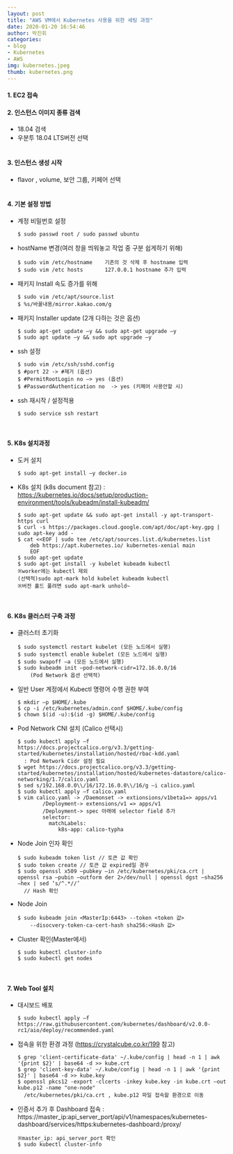 ```yaml
---
layout: post
title: "AWS VM에서 Kubernetes 사용을 위한 세팅 과정"
date: 2020-01-20 16:54:46
author: 박진휘
categories: 
- blog 
- Kubernetes
- AWS
img: kubernetes.jpeg
thumb: kubernetes.png
---
```


#### 1. EC2 접속

#### 2. 인스턴스 이미지 종류 검색 
 * 18.04 검색
 * 우분투 18.04 LTS버전 선택<BR><BR>

#### 3. 인스턴스 생성 시작
 * flavor , volume, 보안 그룹, 키페어 선택<BR><BR>

<!--more-->

#### 4. 기본 설정 방법
 * 계정 비밀번호 설정
	```
	$ sudo passwd root / sudo passwd ubuntu
	```
	
 * hostName 변경(여러 창을 띄워놓고 작업 중 구분 쉽게하기 위해)
	```
	$ sudo vim /etc/hostname	기존의 것 삭제 후 hostname 입력
	$ sudo vim /etc hosts		127.0.0.1 hostname 추가 입력
	```

 * 패키지 Install 속도 증가를 위해
	```
	$ sudo vim /etc/apt/source.list
	$ %s/바꿀내용/mirror.kakao.com/g
	```

 * 패키지 Installer update (2개 다하는 것은 옵션)
	```	
	$ sudo apt-get update –y && sudo apt-get upgrade –y
	$ sudo apt update –y && sudo apt upgrade –y
	```

 * ssh 설정
	```
	$ sudo vim /etc/ssh/sshd.config
	$ #port 22 -> #제거 (옵션)
	$ #PermitRootLogin no –> yes (옵션)
	$ #PasswordAuthentication no  -> yes (키페어 사용안할 시)
	```

 * ssh 재시작 / 설정적용
	```
	$ sudo service ssh restart
	```
<BR>

#### 5. K8s 설치과정 
 * 도커 설치
	```
	$ sudo apt-get install –y docker.io
	```

 * K8s 설치 (k8s document 참고) 
	 	: https://kubernetes.io/docs/setup/production-environment/tools/kubeadm/install-kubeadm/
	```
	$ sudo apt-get update && sudo apt-get install -y apt-transport-https curl
	$ curl -s https://packages.cloud.google.com/apt/doc/apt-key.gpg | sudo apt-key add -
	$ cat <<EOF | sudo tee /etc/apt/sources.list.d/kubernetes.list
	    deb https://apt.kubernetes.io/ kubernetes-xenial main
	    EOF
	$ sudo apt-get update
	$ sudo apt-get install -y kubelet kubeadm kubectl
	※worker에는 kubectl 제외
	(선택적)sudo apt-mark hold kubelet kubeadm kubectl
	※버전 홀드 풀려면 sudo apt-mark unhold~
	```
<BR>

#### 6. K8s 클러스터 구축 과정
 * 클러스터 초기화
	```
	$ sudo systemctl restart kubelet (모든 노드에서 실행)
	$ sudo systemctl enable kubelet (모든 노드에서 실행)
	$ sudo swapoff –a (모든 노드에서 실행)
	$ sudo kubeadm init —pod-network-cidr=172.16.0.0/16
	    (Pod Network 옵션 선택적)
	```

 * 일반 User 계정에서 Kubectl 명령어 수행 권한 부여
	```
	$ mkdir –p $HOME/.kube
	$ cp -i /etc/kubernetes/admin.conf $HOME/.kube/config
	$ chown $(id -u):$(id -g) $HOME/.kube/config
	```

 * Pod Network CNI 설치 (Calico 선택시)
	```
	$ sudo kubectl apply –f  https://docs.projectcalico.org/v3.3/getting-started/kubernetes/installation/hosted/rbac-kdd.yaml
	  : Pod Network Cidr 설정 필요
	$ wget https://docs.projectcalico.org/v3.3/getting-started/kubernetes/installation/hosted/kubernetes-datastore/calico-networking/1.7/calico.yaml
	$ sed s/192.168.0.0\\/16/172.16.0.0\\/16/g –i calico.yaml
	$ sudo kubectl apply –f calico.yaml
	$ vim calico.yaml -> /Daemonset -> extionsions/v1beta1=> apps/v1				
            /Deployment-> extensions/v1 => apps/v1
			/Deployment-> spec 아래에 selector field 추가
			selector:
			  matchLabels:
			     k8s-app: calico-typha	
	```

 * Node Join 인자 확인
	```
	$ sudo kubeadm token list // 토큰 값 확인
	$ sudo token create // 토큰 값 expired일 경우
	$ sudo openssl x509 –pubkey –in /etc/kubernetes/pki/ca.crt | openssl rsa –pubin –outform der 2>/dev/null | openssl dgst –sha256 –hex | sed ‘s/^.*//’	
	  // Hash 확인
	```

 * Node Join
	```	
	$ sudo kubeadm join <MasterIp:6443> --token <token 값> 
	    --disocvery-token-ca-cert-hash sha256:<Hash 값>
	```

 * Cluster 확인(Master에서)
	```
	$ sudo kubectl cluster-info
	$ sudo kubectl get nodes 
	```
<BR>

#### 7. Web Tool 설치
 * 대시보드 배포
	```
	$ sudo kubectl apply –f https://raw.githubusercontent.com/kubernetes/dashboard/v2.0.0-rc1/aio/deploy/recommended.yaml
	```

 * 접속을 위한 환경 과정 (https://crystalcube.co.kr/199 참고)
	```
	$ grep 'client-certificate-data' ~/.kube/config | head -n 1 | awk '{print $2}' | base64 -d >> kube.crt
	$ grep 'client-key-data' ~/.kube/config | head -n 1 | awk '{print $2}' | base64 -d >> kube.key
	$ openssl pkcs12 -export -clcerts -inkey kube.key -in kube.crt –out kube.p12 -name "one-node" 
	  /etc/kubernetes/pki/ca.crt , kube.p12 파일 접속할 환경으로 이동
	```	

 * 인증서 추가 후 Dashboard 접속 :
https://master_ip:api_server_port/api/v1/namespaces/kubernetes-dashboard/services/https:kubernetes-dashboard:/proxy/
	```
	※master_ip: api_server_port 확인
	$ sudo kubectl cluster-info
	```